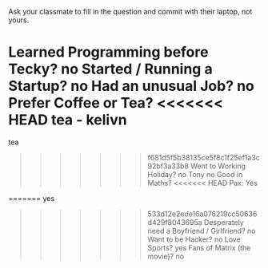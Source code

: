 Ask your classmate to fill in the question and commit with their laptop, not yours.

Learned Programming before Tecky?
no
Started / Running a Startup?
no
Had an unusual Job?
no
Prefer Coffee or Tea?
<<<<<<< HEAD
tea - kelivn
=======
tea
>>>>>>> f681d5f5b38135ce5f8c1f25ef1a3c92bf3a33b8
Went to Working Holiday?
no
Tony no
Good in Maths?
<<<<<<< HEAD
Pax: Yes

=======
yes
>>>>>>> 533d12e2ede16a076219cc50636d429f8043695a
Desperately need a Boyfriend / Girlfriend?
no
Want to be Hacker?
no
Love Sports?
yes
Fans of Matrix (the movie)?
no